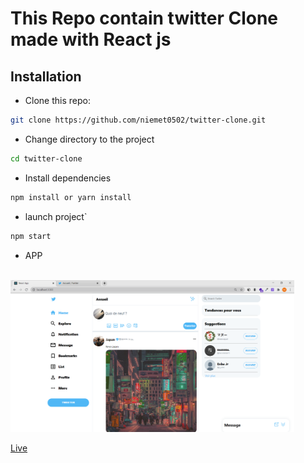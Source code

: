 # This Repo contain twitter Clone made with React js


## Installation

* Clone this repo:

```bash
git clone https://github.com/niemet0502/twitter-clone.git
```

* Change directory to the project

```bash
cd twitter-clone
```

* Install dependencies

```bash
npm install or yarn install
```

* launch project`

```bash
npm start
```

* APP

<br>
<img width="90%" src="src/assets/twitter.PNG">

<a href="https://twitter-clone-mar.netlify.app/" target="_blank">Live</a>